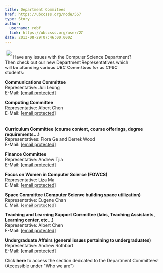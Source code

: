```yaml
---
title: Department Commitees  
href: https://ubccsss.org/node/567
type: Story
author:
  username: robf
  link: https://ubccsss.org/user/27
date: 2013-08-29T07:46:00.000Z
---
```


<div class="field field-name-body field-type-text-with-summary field-label-hidden"><div class="field-items"><div class="field-item even"><p><img src="/files/CSLogo_web_small.jpg" align="left" vspace="5" hspace="5"><br>
Have any issues with the Computer Science Department?<br>
Then check out our new Department Representatives which<br>
will be attending various UBC Committees for us CPSC<br>
students:</p>
<p><b>Communications Committee</b><br>
Representative: Juli Leung<br>
E-Mail: <a href="/cdn-cgi/l/email-protection#c3a0acaeaeb6adaaa0a2b7aaacadb0eda0acaeae83a0b0b0b0eda0b0edb6a1a0eda0a2"><span class="__cf_email__" data-cfemail="eb888486869e8582888a9f82848598c588848686ab88989898c58898c59e8988c5888a">[email&#xA0;protected]</span></a></p>
<p><b>Computing Committee</b><br>
Representative: Albert Chen<br>
E-Mail: <a href="/cdn-cgi/l/email-protection#d5b6bab8a5a0a1bcbbb2fbb6bab8b895b6a6a6a6fbb6a6fba0b7b6fbb6b4"><span class="__cf_email__" data-cfemail="dcbfb3b1aca9a8b5b2bbf2bfb3b1b19cbfafafaff2bfaff2a9bebff2bfbd">[email&#xA0;protected]</span></a><br>
<br><br>
<b>Curriculum Committee (course content, course offerings, degree requirements...)</b><br>
Representatives: Flora Ge and Derrek Wood<br>
E-Mail: <a href="/cdn-cgi/l/email-protection#41223433332822342d342c6f222e2c2c01223232326f22326f3423226f2220"><span class="__cf_email__" data-cfemail="f4978186869d9781988199da979b9999b497878787da9787da819697da9795">[email&#xA0;protected]</span></a></p>
<p><b>Finance Committee</b><br>
Representative: Andrew Tjia<br>
E-Mail: <a href="/cdn-cgi/l/email-protection#8bede2e5eae5e8eea5e8e4e6e6cbe8f8f8f8a5e8f8a5fee9e8a5e8ea"><span class="__cf_email__" data-cfemail="75131c1b141b16105b161a181835160606065b16065b0017165b1614">[email&#xA0;protected]</span></a></p>
<p><b>Focus on Women in Computer Science (FOWCS)</b><br>
Representative: Liza Ma<br>
E-Mail: <a href="/cdn-cgi/l/email-protection#167079617565647366567565656538756538637475387577"><span class="__cf_email__" data-cfemail="3b5d544c5848495e4b7b58484848155848154e595815585a">[email&#xA0;protected]</span></a></p>
<p><b>Space Committee (Computer Science building space utilization)</b><br>
Representative: Eugene Chan<br>
E-Mail: <a href="/cdn-cgi/l/email-protection#88fbf8e9ebeda6ebe7e5e5c8ebfbfbfba6ebfba6fdeaeba6ebe9"><span class="__cf_email__" data-cfemail="aad9dacbc9cf84c9c5c7c7eac9d9d9d984c9d984dfc8c984c9cb">[email&#xA0;protected]</span></a></p>
<p><b>Teaching and Learning Support Committee (labs, Teaching Assistants, Learning center, etc...)</b><br>
Representative: Albert Chen<br>
E-Mail: <a href="/cdn-cgi/l/email-protection#8df9e1fea3eee2e0e0cdeefefefea3eefea3f8efeea3eeec"><span class="__cf_email__" data-cfemail="6f1b031c410c0002022f0c1c1c1c410c1c411a0d0c410c0e">[email&#xA0;protected]</span></a></p>
<p><b>Undergraduate Affairs (general issues pertaining to undergraduates)</b><br>
Representative: Andrew Rothbart<br>
E-Mail: <a href="/cdn-cgi/l/email-protection#5c293238392e3b2e3d383d3a3a3d352e2f723f3331311c3f2f2f2f723f2f72293e3f723f3d"><span class="__cf_email__" data-cfemail="bfcad1dbdacdd8cddedbfed9d9ded6cdcc91dcd0d2d2ffdccccccc91dccc91cadddc91dcde">[email&#xA0;protected]</span></a></p>
<p>Click <b>here</b> to access the section dedicated to the Department Committees!<br>
(Accessible under &quot;Who we are&quot;) </p>
<p><br><br>
<br><br>
<br></p>
</div></div></div>    <footer>
          </footer>